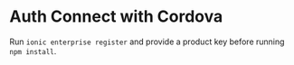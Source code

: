 # Auth Connect with Cordova
Run `ionic enterprise register` and provide a product key before running `npm install`.
